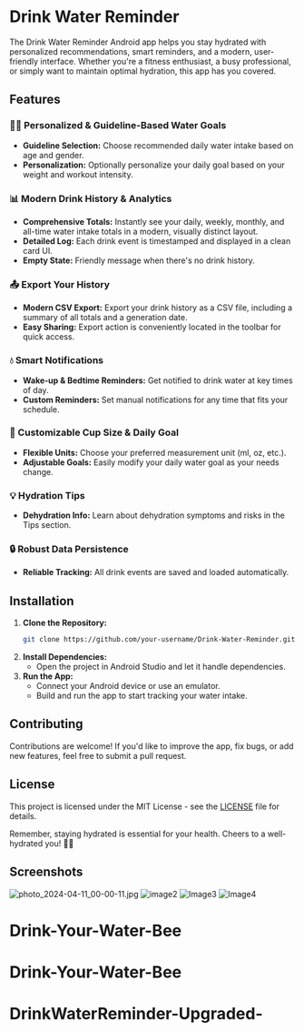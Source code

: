 # Drink Water Reminder

The Drink Water Reminder Android app helps you stay hydrated with personalized recommendations, smart reminders, and a modern, user-friendly interface. Whether you're a fitness enthusiast, a busy professional, or simply want to maintain optimal hydration, this app has you covered.

## Features

### 🧑‍⚕️ Personalized & Guideline-Based Water Goals
- **Guideline Selection:** Choose recommended daily water intake based on age and gender.
- **Personalization:** Optionally personalize your daily goal based on your weight and workout intensity.

### 📊 Modern Drink History & Analytics
- **Comprehensive Totals:** Instantly see your daily, weekly, monthly, and all-time water intake totals in a modern, visually distinct layout.
- **Detailed Log:** Each drink event is timestamped and displayed in a clean card UI.
- **Empty State:** Friendly message when there's no drink history.

### 📤 Export Your History
- **Modern CSV Export:** Export your drink history as a CSV file, including a summary of all totals and a generation date.
- **Easy Sharing:** Export action is conveniently located in the toolbar for quick access.

### 💧 Smart Notifications
- **Wake-up & Bedtime Reminders:** Get notified to drink water at key times of day.
- **Custom Reminders:** Set manual notifications for any time that fits your schedule.

### 🥤 Customizable Cup Size & Daily Goal
- **Flexible Units:** Choose your preferred measurement unit (ml, oz, etc.).
- **Adjustable Goals:** Easily modify your daily water goal as your needs change.

### 💡 Hydration Tips
- **Dehydration Info:** Learn about dehydration symptoms and risks in the Tips section.

### 🔒 Robust Data Persistence
- **Reliable Tracking:** All drink events are saved and loaded automatically.

## Installation

1. **Clone the Repository:**
   ```bash
   git clone https://github.com/your-username/Drink-Water-Reminder.git
   ```
2. **Install Dependencies:**
   - Open the project in Android Studio and let it handle dependencies.
3. **Run the App:**
   - Connect your Android device or use an emulator.
   - Build and run the app to start tracking your water intake.

## Contributing

Contributions are welcome! If you'd like to improve the app, fix bugs, or add new features, feel free to submit a pull request.

## License

This project is licensed under the MIT License - see the [LICENSE](https://github.com/Benyormin/DrinkWaterReminder/blob/main/LICENSE) file for details.

Remember, staying hydrated is essential for your health. Cheers to a well-hydrated you! 🥤💧

## Screenshots

![photo_2024-04-11_00-00-11.jpg](https://github.com/Benyormin/DrinkWaterReminder/blob/main/Images/photo_2024-04-11_00-00-11.jpg)
![image2](https://github.com/Benyormin/DrinkWaterReminder/blob/main/Images/photo_2024-04-11_00-00-29.jpg)
![Image3](https://github.com/Benyormin/DrinkWaterReminder/blob/main/Images/photo_2024-04-11_00-00-30.jpg)
![Image4](https://github.com/Benyormin/DrinkWaterReminder/blob/main/Images/photo_2024-04-11_00-00-31.jpg)

# Drink-Your-Water-Bee
# Drink-Your-Water-Bee
# DrinkWaterReminder-Upgraded-
